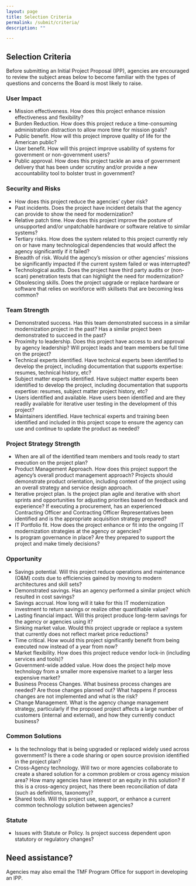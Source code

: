 ```yaml
---
layout: page
title: Selection Criteria
permalink: /submit/criteria/
description: ""

---
```


## Selection Criteria

Before submitting an Initial Project Proposal (IPP), agencies are encouraged to review the subject areas below to become familiar with the types of questions and concerns the Board is most likely to raise. 

### User Impact
- Mission effectiveness. How does this project enhance mission effectiveness and flexibility?
- Burden Reduction. How does this project reduce a time-consuming administration distraction to allow more time for mission goals?
- Public benefit. How will this project improve quality of life for the American public?
- User benefit. How will this project improve usability of systems for government or non-government users?
- Public approval. How does this project tackle an area of government delivery that has been under scrutiny and/or provide a new accountability tool to bolster trust in government?

### Security and Risks
- How does this project reduce the agencies’ cyber risk?
- Past incidents. Does the project have incident details that the agency can provide to show the need for modernization?
- Relative patch time. How does this project improve the posture of unsupported and/or unpatchable hardware or software relative to similar systems?
- Tertiary risks. How does the system related to this project currently rely on or have many technological dependencies that would affect the agency significantly if it failed?
- Breadth of risk. Would the agency’s mission or other agencies’ missions be significantly impacted if the current system failed or was interrupted?
- Technological audits. Does the project have third party audits or (non-scan) penetration tests that can highlight the need for modernization?
- Obsolescing skills. Does the project upgrade or replace hardware or software that relies on workforce with skillsets that are becoming less common?

### Team Strength
- Demonstrated success. Has this team demonstrated success in a similar modernization project in the past? Has a similar project been demonstrated to succeed in the past?
- Proximity to leadership. Does this project have access to and approval by agency leadership? Will project leads and team members be full time on the project?
- Technical experts identified. Have technical experts been identified to develop the project, including documentation that supports expertise: resumes, technical history, etc?
- Subject matter experts identified. Have subject matter experts been identified to develop the project, including documentation that supports expertise: resumes, subject matter project history, etc?
- Users identified and available. Have users been identified and are they readily available for iterative user testing in the development of this project?
- Maintainers identified. Have technical experts and training been identified and included in this project scope to ensure the agency can use and continue to update the product as needed?


### Project Strategy Strength
- When are all of the identified team members and tools ready to start execution on the project plan?
- Product Management Approach.  How does this project support the agency’s overall product management approach?  Projects should demonstrate product orientation, including context of the project using an overall strategy and service design approach.
- Iterative project plan. Is the project plan agile and iterative with short sprints and opportunities for adjusting priorities based on feedback and experience? If executing a procurement, has an experienced Contracting Officer and Contracting Officer Representatives been identified and is the appropriate acquisition strategy prepared?
- IT Portfolio fit. How does the project enhance or fit into the ongoing IT modernization strategies at the agency or agencies?
- Is program governance in place?  Are they prepared to support the project and make timely decisions?


### Opportunity
- Savings potential. Will this project reduce operations and maintenance (O&M) costs due to efficiencies gained by moving to modern architectures and skill sets?
- Demonstrated savings. Has an agency performed a similar project which resulted in cost savings?
- Savings accrual. How long will it take for this IT modernization investment to return savings or realize other quantifiable value?
- Lasting financial impact. Will this project produce long-term savings for the agency or agencies using it?
- Sinking market value. Would this project upgrade or replace a system that currently does not reflect market price reductions?
- Time critical. How would this project significantly benefit from being executed now instead of a year from now?
- Market flexibility. How does this project reduce vendor lock-in (including services and tools)?
- Government-wide added value. How does the project help move technology from a smaller more expensive market to a larger less expensive market?
- Business Process Changes. What business process changes are needed?  Are those changes planned out?  What happens if process changes are not implemented and what is the risk?
- Change Management. What is the agency change management strategy, particularly if the proposed project affects a large number of customers (internal and external), and how they currently conduct business?


### Common Solutions
- Is the technology that is being upgraded or replaced widely used across government? Is there a code sharing or open source provision identified in the project plan?
- Cross-Agency technology. Will two or more agencies collaborate to create a shared solution for a common problem or cross agency mission area? How many agencies have interest or an equity in this solution? If this is a cross-agency project, has there been reconciliation of data (such as definitions, taxonomy)?
- Shared tools. Will this project use, support, or enhance a current common technology solution between agencies?

### Statute
- Issues with Statute or Policy. Is project success dependent upon statutory or regulatory changes?


## Need assistance? 

Agencies may  also email the TMF Program Office for support in developing an IPP.
